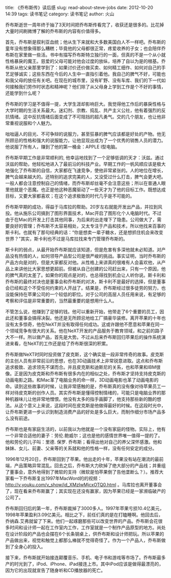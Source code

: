 title: 《乔布斯传》读后感
slug: read-about-steve-jobs
date: 2012-10-20 14:39
tags: 读书笔记
category: 读书笔记
author: 火山


乔布斯逝世一周年终于抽了3天时间把乔布斯传看完了，收获还是很多的。比花掉大量时间刷微博了解的乔布斯的内容有价值得多。

首先，乔布斯是叙利亚血统；他从生下来就和大多数美国白人不一样吧。乔布斯的童年没有想象得那么糟糕；毕竟他的父母都很正常，疼爱收养的子女；也会陪伴乔布斯在家里做一些活。书中有描写乔布斯特立独行的一面，但真的不是一个从小就性格暴戾的魔王。慈爱的父母可能对他会过度的放纵，培养了自以为是的根基。乔布斯从他父亲那里学到了：如果讨价还价做买卖、如何精工细作、如何对自己的手艺足够诚实；这些东西在今后的人生中一直指引着他。我自己的脾气不好，可能也和我父母的放任有关吧。在现在的城市里，没有旷野、没有车库、我们的下一代如何接触我们劳作时状态和精神呢？他们除了从父母身上学到工作是个不好的事情，还能学到什么呢？

乔布斯的学习是不值得一提，大学生涯却影响巨大。我觉得他工作后的暴戾性格与大学时期的生活关系最大。迷幻剂、宗教、捣乱、共产主义公社，他有着强烈的反抗情绪。这中反抗情绪后面变成了不可阻挡的超凡勇气。交的几个朋友，也让他非常重视说服和个人魅力。

咄咄逼人的目光、不可争辩的说服力，甚至狂暴的脾气应该都是好处的产物。他无所顾忌的性格和强大的说服能力，让他显现出成为了一个优秀的销售人员的潜力。他说服了所有人，赚到了他的第一桶金：APPLE I型电脑。

乔布斯早期工作是非常顺利的, 他幸运地找到了一个足够低调的天才：沃兹。通过沃兹的帮助，他轻松地进入了最前沿的科技产业。早期工作的一帆风顺应该是极大地强化了乔布斯的自信，大家都在飞速竞争，使他非常紧张的。人的地位在增长，脾气会越来越大的。还特别的追求完美的人，又没受过什么打击，脾气会更大吧。一般人都会注意控制自己的情绪，而乔布斯却丝毫不会注意这些；所以在普通人眼里他就是个恶魔。也正是他这种恶魔驱动了一些天才为了他的目标工作。既想达成目标，又要大家都喜欢；在这个追求极致的时代几乎是不可能的。

乔布斯早期的成功，得益于马库拉的帮助。20岁左右就能开发出产品，并拉到风投。他从施乐公司搞到了图形界面技术，Mac开启了图形化个人电脑时代。不过由于在Mac的开发上打击其他同事，为后来的出走埋下了隐患。公司做大了，需要良好的管理；乔布斯不太容易相处，又太专注于产品和技术，所以他找来百事的斯卡利。也就有了那句经典的话：“你是想卖一辈子糖水，还是想抓住机会来改变世界？”其实，斯卡利也不过是马库拉找来专门管理乔布斯的。

斯卡利的弱点，从最开始乔布斯就应该知道，但是危害有多深他就未必知道。对产品没有热情的人，如何领导产品型公司是很严峻的挑战。事实证明，当时乔布斯的产品方向是对的，但是大家都反对他。从性格上来讲真的很难有人会喜欢他，从产品上来讲他比大家思想更超前。但被从自己创建的公司赶出来，只有一个原因，他的脾气真的太差了。如果你的观点是对的，也总得找到机会让人听你说。斯卡利和乔布斯的最终对决也是董事会和乔布斯的对决，斯卡利不是最好的选择，但是董事会已经和这个不受任何约束的人开战了。结果是，乔布斯经过很多徒劳的努力，也没能保持在苹果公司的一个较低的职位。对于公司的高层人员任用来说，有足够的考察和评估是非常重要的，当然最重要的是想用什么人。

不管怎么说，他赚到了足够的钱。他可以重新开始，他带走了6个重要的员工，因此还和董事会搞得决裂。他还是无所顾忌地给工厂搞豪华装修。离开苹果的十年也没有太多惊奇，他在NeXT并没有取得任何成功。这或许跟他不愿意和苹果在同一个领域竞争有很大的关系。他在NeXT开发的产品服务于教育领域，和之前的路子大不一样。所以做产品，首先是大势。不过从后来乔布斯回归苹果后的操作系统演进来看，在NeXT的工作还是给了乔布斯很深的积累。 

乔布斯做NeXT时同时投资做了皮克斯，这个确实是一段非常传奇的故事。皮克斯的主创人员有非常前沿的思想，也在3D动画技术上非常锐意进取。这点和乔布斯追求极致、追求领先不谋而合。并且皮克斯和迪斯尼的关系，也和苹果和IBM很像。正是因为皮克斯和乔布斯有很多内在的相似之处，乔布斯才坚持支持皮克斯的动画电影之路。和Mac革了电脑业务的命一样，3D动画电影也革了动画电影的命。读到这些故事的时候，让我非常感触的是，乔布斯真的没有像对待苹果员工一样对待皮克斯的创作人员。其实乔布斯是懂得控制情绪的，可能只是电脑业界的那种机器味儿让他非常地憎恨。他没有太多的指手画脚了，他支持那些新的酷的想法。从这个意义上来说，这段时间在皮克斯是他做得最好的时候。在这段时光中，让乔布斯更进一步认识到制造消费产品的好处是多么巨大，而制作细分市场产品多么没有前途。

乔布斯也是有家庭生活的，以前我以为他就是一个没有家庭的怪物。实际上，他有一个非常合适他的妻子：劳伦.鲍威尔；这也是他的感情世界唯一值得一提的了。他和劳伦的儿子叫：里德. 保罗. 乔布斯；看得出他对自己的养父深怀感激。他和妹妹、女儿、前妻、父亲等的关系就和他的性格一样，没有任何安定的成分。

1996年12月20日，乔布斯回到了苹果。他出走的十年，苹果没有站在潮流的最前端，产品策略异常混乱。回去之后，乔布斯大力砍掉了绝大部分的产品线；并重组了董事会，意外地得到了微软的支持（微软是怕苹果倒了告他垄断么？）。推荐大家看一下乔布斯复出1997年MacWord的的视频：http://v.youku.com/v_show/id_XMzIwMjcxOTQ0.html 。马库拉也离开董事会了，现在看来乔布斯赢了；其实现在还没有赢家，因为苹果已经是一家濒临破产的公司了。

乔布斯回归后的第一年，乔布斯裁掉了3000多人。1997年苹果亏损10.4亿美元，1998年苹果盈利3.09亿美元。相比之下，前任们真的是在打瞌睡啊。他回去后，乔纳森.艾弗就留了下来。他们一起琢磨那些可以改变世界的产品。乔布斯会花很多时间和设计师一起在工作室内工作，工作室就是一个制作产品原型的地方。尚处在设计阶段的产品也会摆在6个长条钢桌上，供乔布斯和设计师把玩。所以苹果的产品做出来，视觉和触觉上都那么棒就不觉得奇怪了。作为一个产品人，乔布斯做到了全身心的投入。

接下来，乔布斯就开始接连颠覆音乐、手机、电子书和游戏等市场了。乔布斯最多产的时光到了，iPod、iPhone、iPad接连上市。其中iPod应该是做得最漂亮的，因为它的出现就宣告了随身听和CD播放器的死亡。




